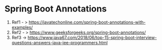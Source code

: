 # Spring Boot Annotations 

1) Ref1 - > https://javatechonline.com/spring-boot-annotations-with-examples/
2) Ref2 - > https://www.geeksforgeeks.org/spring-boot-annotations/
3) Ref3 -> https://www.java67.com/2018/06/top-15-spring-boot-interview-questions-answers-java-jee-programmers.html


